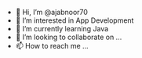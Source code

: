 - 👋 Hi, I’m @ajabnoor70
- 👀 I’m interested in App Development
- 🌱 I’m currently learning Java
- 💞️ I’m looking to collaborate on ...
- 📫 How to reach me ...

<!---
ajabnoor70/ajabnoor70 is a ✨ special ✨ repository because its `README.md` (this file) appears on your GitHub profile.
You can click the Preview link to take a look at your changes.
--->
